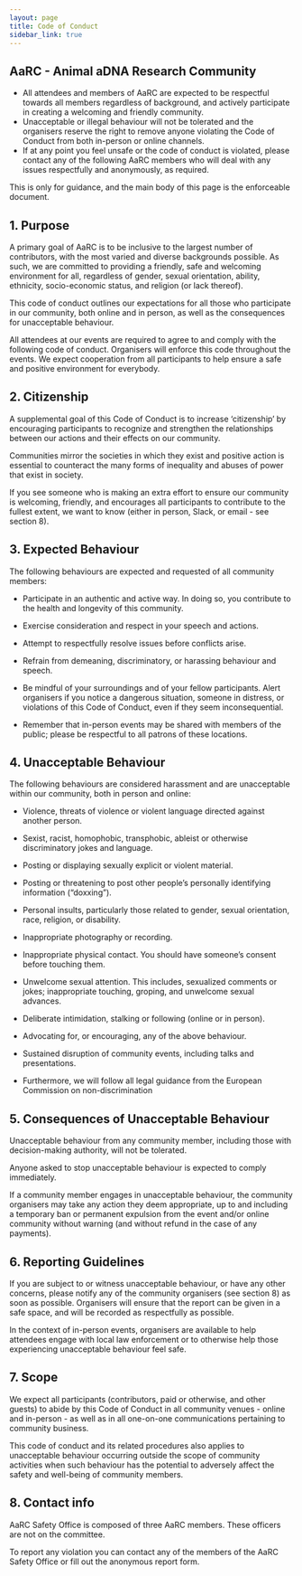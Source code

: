 ```yaml
---
layout: page
title: Code of Conduct
sidebar_link: true
---
```



## AaRC - Animal aDNA Research Community

* All attendees and members of AaRC are expected to be respectful towards all members regardless of background, and actively participate in creating a welcoming and friendly community.
* Unacceptable or illegal behaviour will not be tolerated and the organisers reserve the right to remove anyone violating the Code of Conduct from both in-person or online channels.
* If at any point you feel unsafe or the code of conduct is violated, please contact any of the following AaRC members who will deal with any issues respectfully and anonymously, as required.


This is only for guidance, and the main body of this page is the enforceable document.

## 1. Purpose
A primary goal of AaRC is to be inclusive to the largest number of contributors, with the most varied and diverse backgrounds possible. As such, we are committed to providing a friendly, safe and welcoming environment for all, regardless of gender, sexual orientation, ability, ethnicity, socio-economic status, and religion (or lack thereof).

This code of conduct outlines our expectations for all those who participate in our community, both online and in person, as well as the consequences for unacceptable behaviour.

All attendees at our events are required to agree to and comply with the following code of conduct. Organisers will enforce this code throughout the events. We expect cooperation from all participants to help ensure a safe and positive environment for everybody.

## 2. Citizenship

A supplemental goal of this Code of Conduct is to increase ‘citizenship’ by encouraging participants to recognize and strengthen the relationships between our actions and their effects on our community.

Communities mirror the societies in which they exist and positive action is essential to counteract the many forms of inequality and abuses of power that exist in society.

If you see someone who is making an extra effort to ensure our community is welcoming, friendly, and encourages all participants to contribute to the fullest extent, we want to know (either in person, Slack, or email - see section 8).


## 3. Expected Behaviour

The following behaviours are expected and requested of all community members:

* Participate in an authentic and active way. In doing so, you contribute to the health and longevity of this community.

* Exercise consideration and respect in your speech and actions.

* Attempt to respectfully resolve issues before conflicts arise.

* Refrain from demeaning, discriminatory, or harassing behaviour and speech.

* Be mindful of your surroundings and of your fellow participants. Alert organisers if you notice a dangerous situation, someone in distress, or violations of this Code of Conduct, even if they seem inconsequential.

* Remember that in-person events may be shared with members of the public; please be respectful to all patrons of these locations.

## 4. Unacceptable Behaviour

The following behaviours are considered harassment and are unacceptable within our community, both in person and online:

* Violence, threats of violence or violent language directed against another person.

* Sexist, racist, homophobic, transphobic, ableist or otherwise discriminatory jokes and language.

* Posting or displaying sexually explicit or violent material.

* Posting or threatening to post other people’s personally identifying information (“doxxing”).

* Personal insults, particularly those related to gender, sexual orientation, race, religion, or disability.

* Inappropriate photography or recording.

* Inappropriate physical contact. You should have someone’s consent before touching them.

* Unwelcome sexual attention. This includes, sexualized comments or jokes; inappropriate touching, groping, and unwelcome sexual advances.

* Deliberate intimidation, stalking or following (online or in person).

* Advocating for, or encouraging, any of the above behaviour.

* Sustained disruption of community events, including talks and presentations.

* Furthermore, we will follow all legal guidance from the European Commission on non-discrimination

## 5. Consequences of Unacceptable Behaviour

Unacceptable behaviour from any community member, including those with decision-making authority, will not be tolerated.

Anyone asked to stop unacceptable behaviour is expected to comply immediately.

If a community member engages in unacceptable behaviour, the community organisers may take any action they deem appropriate, up to and including a temporary ban or permanent expulsion from the event and/or online community without warning (and without refund in the case of any payments).

## 6. Reporting Guidelines

If you are subject to or witness unacceptable behaviour, or have any other concerns, please notify any of the community organisers (see section 8) as soon as possible. Organisers will ensure that the report can be given in a safe space, and will be recorded as respectfully as possible.

In the context of in-person events, organisers are available to help attendees engage with local law enforcement or to otherwise help those experiencing unacceptable behaviour feel safe.

## 7. Scope

We expect all participants (contributors, paid or otherwise, and other guests) to abide by this Code of Conduct in all community venues - online and in-person - as well as in all one-on-one communications pertaining to community business.

This code of conduct and its related procedures also applies to unacceptable behaviour occurring outside the scope of community activities when such behaviour has the potential to adversely affect the safety and well-being of community members.

## 8. Contact info

AaRC Safety Office is composed of three AaRC members. These officers are not on the committee.


To report any violation you can contact any of the members of the AaRC Safety Office or fill out the anonymous report form.